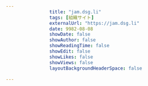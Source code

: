 ---
                title: "jam.dsg.li"
                tags: [組織サイト]
                externalUrl: "https://jam.dsg.li"
                date: 9982-08-08
                showDate: false
                showAuthor: false
                showReadingTime: false
                showEdit: false
                showLikes: false
                showViews: false
                layoutBackgroundHeaderSpace: false
                ---

